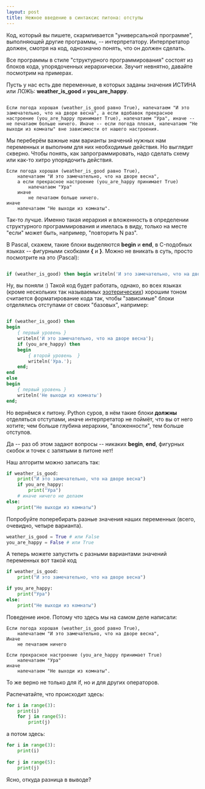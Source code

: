 ```yaml
---
layout: post
title: Нежное введение в синтаксис питона: отступы 
---
```


Код, который вы пишете, скармливается "универсальной программе", выполняющей другие программы, -- интерпретатору. Интерпретатор должен, смотря на код, однозначно понять, что он должен сделать.


Все программы в стиле "структурного программирования" состоят из блоков кода, упорядоченных иерархически. 
Звучит невнятно, давайте посмотрим на примерах.


Пусть у нас есть две переменные, в которых заданы значения ИСТИНА или ЛОЖЬ: **weather\_is\_good** и **you\_are\_happy**.

```

Если погода хорошая (weather_is_good равно True), напечатаем "И это замечательно, что на дворе весна", а если вдобавок прекрасное настроение (you_are_happy принимает True), напечатаем "Ура", иначе -- не печатаем больше ничего. Иначе -- если погода плохая, напечатаем "Не выходи из комнаты" вне зависимости от нашего настроения.

```

Мы переберём важные нам варианты значений нужных нам переменных и выполним для них необходимые действия. Но выглядит скверно. Чтобы понять, как запрограммировать, надо сделать схему или как-то хитро упорядочить действия.

```
Если погода хорошая (weather_is_good равно True),
    напечатаем "И это замечательно, что на дворе весна",
    а если прекрасное настроение (you_are_happy принимает True)
        напечатаем "Ура"
    иначе
        не печатаем больше ничего.
иначе
    напечатаем "Не выходи из комнаты".

```

Так-то лучше. Именно такая иерархия и вложенность в определении структурного программирования и имелась в виду, только на месте "если" может быть, например, "повторить N раз".

В Pascal, скажем, такие блоки выделяются **begin** и **end**, в C-подобных языках -- фигурными скобками **{** и **}**. Можно не вникать в суть, просто посмотрите на это (Pascal):

```pascal

if (weather_is_good) then begin writeln('И это замечательно, что на дворе весна'); if (you_are_happy) then  begin  writeln('Ура.'); end;  end else begin writeln('Не выходи из комнаты'); end;
```

Ну, вы поняли :) Такой код будет работать, однако, во всех языках (кроме нескольких так называемых [эзотерических](https://ru.wikipedia.org/wiki/%D0%AD%D0%B7%D0%BE%D1%82%D0%B5%D1%80%D0%B8%D1%87%D0%B5%D1%81%D0%BA%D0%B8%D0%B9_%D1%8F%D0%B7%D1%8B%D0%BA_%D0%BF%D1%80%D0%BE%D0%B3%D1%80%D0%B0%D0%BC%D0%BC%D0%B8%D1%80%D0%BE%D0%B2%D0%B0%D0%BD%D0%B8%D1%8F)) хорошим тоном считается форматирование кода так, чтобы "зависимые" блоки
отделялись отступами от своих "базовых", например:

```pascal

if (weather_is_good) then
begin
    { первый уровень }
    writeln('И это замечательно, что на дворе весна');
    if (you_are_happy) then
    begin
        { второй уровень  }
        writeln('Ура.');
    end;
end
else
begin
    { первый уровень }
    writeln('Не выходи из комнаты')
end;

```

Но вернёмся к питону. Python суров, в нём такие блоки **должны** отделяться отступами, иначе интерпретатор не поймёт, что вы от него хотите; чем больше глубина иерархии, "вложенности", тем больше отступов.

Да -- раз об этом задают вопросы -- никаких **begin**, **end**, фигурных скобок и точек с запятыми в питоне нет!

Наш алгоритм можно записать так:

```python
if weather_is_good:
    print("И это замечательно, что на дворе весна")
    if you_are_happy:
        print("Ура")
    # иначе ничего не делаем
else:
    print("Не выходи из комнаты")
```

Попробуйте поперебирать разные значения наших переменных (всего, очевидно, четыре варианта). 

```python
weather_is_good = True # или False
you_are_happy = False # или True
```

А теперь можете запустить с разными вариантами значений переменных вот такой код

```python
if weather_is_good:
    print("И это замечательно, что на дворе весна")

if you_are_happy:
    print("Ура")
else:
    print("Не выходи из комнаты")
```

Поведение иное. Потому что здесь мы на самом деле написали:

```
Если погода хорошая (weather_is_good равно True),
    напечатаем "И это замечательно, что на дворе весна",
Иначе
    не печатаем ничего

Если прекрасное настроение (you_are_happy принимает True)
    напечатаем "Ура"
иначе
    напечатаем "Не выходи из комнаты".
```

То же верно не только для if, но и для других операторов.

Распечатайте, что происходит здесь:

```python
for i in range(3):
    print(i)
    for j in range(5):
        print(j)
```

а потом здесь:

```python    
for i in range(3):
    print(i)
    
for j in range(5):
    print(j)
```

Ясно, откуда разница в выводе?
